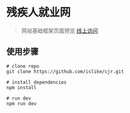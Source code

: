 # 残疾人就业网  
> 网站基础框架页面预览 [线上访问](https://tolike.top/cjr/#/)

## 使用步骤
```
# clone repo
git clone https://github.com/islike/cjr.git

# install dependencies
npm install

# run dev
npm run dev
```
